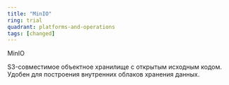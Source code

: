 ```yaml
---
title: "MinIO"
ring: trial
quadrant: platforms-and-operations
tags: [changed]
---
```


MinIO

S3-совместимое объектное хранилище с открытым исходным кодом. Удобен для построения внутренних облаков хранения данных.
